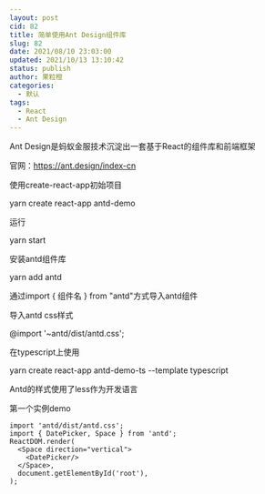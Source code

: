 ```yaml
---
layout: post
cid: 82
title: 简单使用Ant Design组件库
slug: 82
date: 2021/08/10 23:03:00
updated: 2021/10/13 13:10:42
status: publish
author: 果粒橙
categories: 
  - 默认
tags: 
  - React
  - Ant Design
---
```



Ant Design是蚂蚁金服技术沉淀出一套基于React的组件库和前端框架

官网：https://ant.design/index-cn

使用create-react-app初始项目

yarn create react-app antd-demo

运行

yarn start

安装antd组件库

yarn add antd


通过import { 组件名 } from "antd"方式导入antd组件


导入antd css样式

@import '~antd/dist/antd.css';



在typescript上使用


yarn create react-app antd-demo-ts --template typescript




Antd的样式使用了less作为开发语言






第一个实例demo



    import 'antd/dist/antd.css';
    import { DatePicker, Space } from 'antd';
    ReactDOM.render(
      <Space direction="vertical">
        <DatePicker/>
      </Space>,
      document.getElementById('root'),
    );